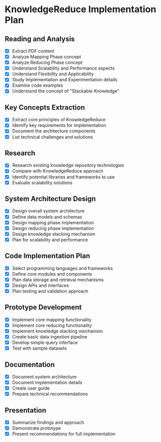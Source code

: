# KnowledgeReduce Implementation Plan

## Reading and Analysis
- [x] Extract PDF content
- [x] Analyze Mapping Phase concept
- [x] Analyze Reducing Phase concept
- [x] Understand Scalability and Performance aspects
- [x] Understand Flexibility and Applicability
- [x] Study Implementation and Experimentation details
- [x] Examine code examples
- [x] Understand the concept of "Stackable Knowledge"

## Key Concepts Extraction
- [x] Extract core principles of KnowledgeReduce
- [x] Identify key requirements for implementation
- [x] Document the architecture components
- [x] List technical challenges and solutions

## Research
- [x] Research existing knowledge repository technologies
- [x] Compare with KnowledgeReduce approach
- [x] Identify potential libraries and frameworks to use
- [x] Evaluate scalability solutions

## System Architecture Design
- [x] Design overall system architecture
- [x] Define data models and schemas
- [x] Design mapping phase implementation
- [x] Design reducing phase implementation
- [x] Design knowledge stacking mechanism
- [x] Plan for scalability and performance

## Code Implementation Plan
- [x] Select programming languages and frameworks
- [x] Define core modules and components
- [x] Plan data storage and retrieval mechanisms
- [x] Design APIs and interfaces
- [x] Plan testing and validation approach

## Prototype Development
- [x] Implement core mapping functionality
- [x] Implement core reducing functionality
- [x] Implement knowledge stacking mechanism
- [x] Create basic data ingestion pipeline
- [x] Develop simple query interface
- [x] Test with sample datasets

## Documentation
- [x] Document system architecture
- [x] Document implementation details
- [x] Create user guide
- [x] Prepare technical recommendations

## Presentation
- [x] Summarize findings and approach
- [x] Demonstrate prototype
- [x] Present recommendations for full implementation

